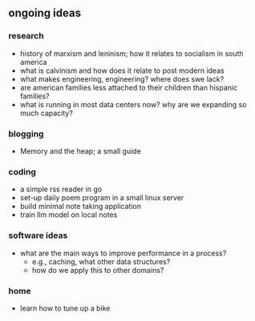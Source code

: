 
## ongoing ideas

### research
- history of marxism and leninism; how it relates to socialism in south america
- what is calvinism and how does it relate to post modern ideas
- what makes engineering, engineering? where does swe lack?
- are american families less attached to their children than hispanic families?
- what is running in most data centers now? why are we expanding so much capacity?

### blogging
- Memory and the heap; a small guide

### coding
- a simple rss reader in go
- set-up daily poem program in a small linux server
- build minimal note taking application
- train llm model on local notes

### software ideas
- what are the main ways to improve performance in a process?
  - e.g., caching, what other data structures?
  - how do we apply this to other domains?

### home
- learn how to tune up a bike
